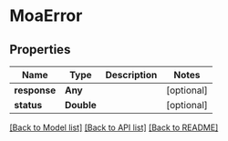 # MoaError

## Properties
Name | Type | Description | Notes
------------ | ------------- | ------------- | -------------
**response** | **Any** |  | [optional] 
**status** | **Double** |  | [optional] 

[[Back to Model list]](../README.md#documentation-for-models) [[Back to API list]](../README.md#documentation-for-api-endpoints) [[Back to README]](../README.md)


